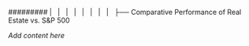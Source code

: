 ######### |   |   |   |   |   |   |   |   ├── Comparative Performance of Real Estate vs. S&P 500

*Add content here*